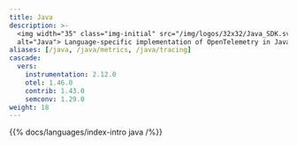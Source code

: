 ```yaml
---
title: Java
description: >-
  <img width="35" class="img-initial" src="/img/logos/32x32/Java_SDK.svg"
  alt="Java"> Language-specific implementation of OpenTelemetry in Java.
aliases: [/java, /java/metrics, /java/tracing]
cascade:
  vers:
    instrumentation: 2.12.0
    otel: 1.46.0
    contrib: 1.43.0
    semconv: 1.29.0
weight: 18
---
```


{{% docs/languages/index-intro java /%}}
